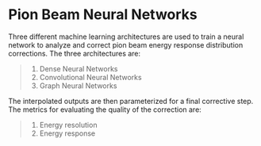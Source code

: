 # Pion Beam Neural Networks
Three different machine learning architectures are used to train a neural network to analyze and correct pion beam energy response distribution corrections.  The three architectures are:
>1. Dense Neural Networks
>2. Convolutional Neural Networks
>3. Graph Neural Networks

The interpolated outputs are then parameterized for a final corrective step.  The metrics for evaluating the quality of the correction are:
>1. Energy resolution 
>2. Energy response 
